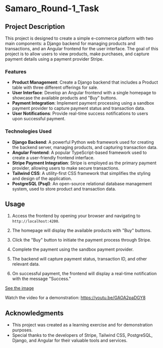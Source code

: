 # Samaro_Round-1_Task

## Project Description

This project is designed to create a simple e-commerce platform with two main components: a Django backend for managing products and transactions, and an Angular frontend for the user interface. The goal of this project is to allow users to view products, make purchases, and capture payment details using a payment provider Stripe.

### Features

- **Product Management**: Create a Django backend that includes a Product table with three different offerings for sale.
- **User Interface**: Develop an Angular frontend with a single homepage to showcase the available products and "Buy" buttons.
- **Payment Integration**: Implement payment processing using a sandbox payment provider to capture payment status and transaction data.
- **User Notifications**: Provide real-time success notifications to users upon successful payment.

### Technologies Used

- **Django Backend**: A powerful Python web framework used for creating the backend server, managing products, and capturing transaction data.
- **Angular Frontend**: A popular TypeScript-based framework used to create a user-friendly frontend interface.
- **Stripe Payment Integration**: Stripe is employed as the primary payment provider, allowing users to make secure transactions.
- **Tailwind CSS**: A utility-first CSS framework that simplifies the styling and design of the application.
- **PostgreSQL (Psql)**: An open-source relational database management system, used to store product and transaction data.

## Usage

1. Access the frontend by opening your browser and navigating to `http://localhost:4200`.

2. The homepage will display the available products with "Buy" buttons.

3. Click the "Buy" button to initiate the payment process through Stripe.

4. Complete the payment using the sandbox payment provider.

5. The backend will capture payment status, transaction ID, and other relevant data.

6. On successful payment, the frontend will display a real-time notification with the message "Success."

[See the image](https://imgur.com/751mw1r)

Watch the video for a demonstration: https://youtu.be/GAOA2paDGY8

## Acknowledgments

- This project was created as a learning exercise and for demonstration purposes.
- Special thanks to the developers of Stripe, Tailwind CSS, PostgreSQL, Django, and Angular for their valuable tools and services.
